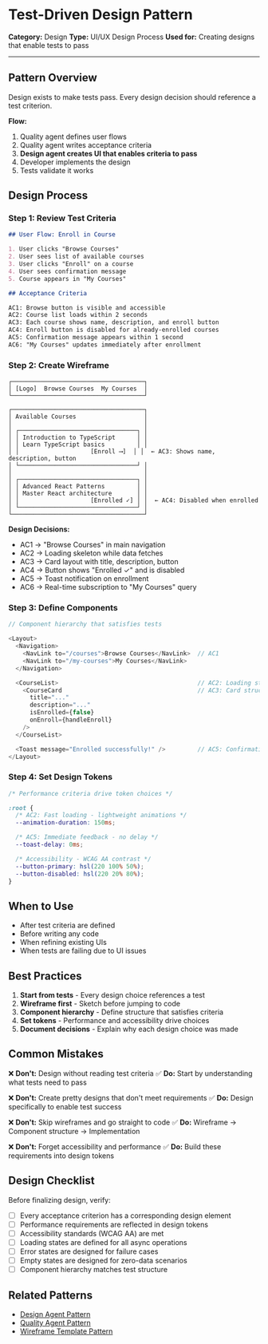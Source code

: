 # Test-Driven Design Pattern

**Category:** Design
**Type:** UI/UX Design Process
**Used for:** Creating designs that enable tests to pass

---

## Pattern Overview

Design exists to make tests pass. Every design decision should reference a test criterion.

**Flow:**
1. Quality agent defines user flows
2. Quality agent writes acceptance criteria
3. **Design agent creates UI that enables criteria to pass**
4. Developer implements the design
5. Tests validate it works

## Design Process

### Step 1: Review Test Criteria

```markdown
## User Flow: Enroll in Course

1. User clicks "Browse Courses"
2. User sees list of available courses
3. User clicks "Enroll" on a course
4. User sees confirmation message
5. Course appears in "My Courses"

## Acceptance Criteria

AC1: Browse button is visible and accessible
AC2: Course list loads within 2 seconds
AC3: Each course shows name, description, and enroll button
AC4: Enroll button is disabled for already-enrolled courses
AC5: Confirmation message appears within 1 second
AC6: "My Courses" updates immediately after enrollment
```

### Step 2: Create Wireframe

```
┌─────────────────────────────────────┐
│ [Logo]  Browse Courses  My Courses  │
└─────────────────────────────────────┘

┌─────────────────────────────────────┐
│ Available Courses                   │
│                                     │
│ ┌─────────────────────────────────┐ │
│ │ Introduction to TypeScript      │ │
│ │ Learn TypeScript basics         │ │
│ │                    [Enroll ⟶]  │ │  ← AC3: Shows name, description, button
│ └─────────────────────────────────┘ │
│                                     │
│ ┌─────────────────────────────────┐ │
│ │ Advanced React Patterns         │ │
│ │ Master React architecture       │ │
│ │                    [Enrolled ✓] │ │  ← AC4: Disabled when enrolled
│ └─────────────────────────────────┘ │
└─────────────────────────────────────┘
```

**Design Decisions:**
- AC1 → "Browse Courses" in main navigation
- AC2 → Loading skeleton while data fetches
- AC3 → Card layout with title, description, button
- AC4 → Button shows "Enrolled ✓" and is disabled
- AC5 → Toast notification on enrollment
- AC6 → Real-time subscription to "My Courses" query

### Step 3: Define Components

```typescript
// Component hierarchy that satisfies tests

<Layout>
  <Navigation>
    <NavLink to="/courses">Browse Courses</NavLink>  // AC1
    <NavLink to="/my-courses">My Courses</NavLink>
  </Navigation>

  <CourseList>                                       // AC2: Loading state
    <CourseCard                                      // AC3: Card structure
      title="..."
      description="..."
      isEnrolled={false}
      onEnroll={handleEnroll}
    />
  </CourseList>

  <Toast message="Enrolled successfully!" />         // AC5: Confirmation
</Layout>
```

### Step 4: Set Design Tokens

```css
/* Performance criteria drive token choices */

:root {
  /* AC2: Fast loading - lightweight animations */
  --animation-duration: 150ms;

  /* AC5: Immediate feedback - no delay */
  --toast-delay: 0ms;

  /* Accessibility - WCAG AA contrast */
  --button-primary: hsl(220 100% 50%);
  --button-disabled: hsl(220 20% 80%);
}
```

## When to Use

- After test criteria are defined
- Before writing any code
- When refining existing UIs
- When tests are failing due to UI issues

## Best Practices

1. **Start from tests** - Every design choice references a test
2. **Wireframe first** - Sketch before jumping to code
3. **Component hierarchy** - Define structure that satisfies criteria
4. **Set tokens** - Performance and accessibility drive choices
5. **Document decisions** - Explain why each design choice was made

## Common Mistakes

❌ **Don't:** Design without reading test criteria
✅ **Do:** Start by understanding what tests need to pass

❌ **Don't:** Create pretty designs that don't meet requirements
✅ **Do:** Design specifically to enable test success

❌ **Don't:** Skip wireframes and go straight to code
✅ **Do:** Wireframe → Component structure → Implementation

❌ **Don't:** Forget accessibility and performance
✅ **Do:** Build these requirements into design tokens

## Design Checklist

Before finalizing design, verify:

- [ ] Every acceptance criterion has a corresponding design element
- [ ] Performance requirements are reflected in design tokens
- [ ] Accessibility standards (WCAG AA) are met
- [ ] Loading states are defined for all async operations
- [ ] Error states are designed for failure cases
- [ ] Empty states are designed for zero-data scenarios
- [ ] Component hierarchy matches test structure

## Related Patterns

- [Design Agent Pattern](../../things/agents/agent-designer.md)
- [Quality Agent Pattern](../../things/agents/agent-quality.md)
- [Wireframe Template Pattern](./wireframe-template-pattern.md)
